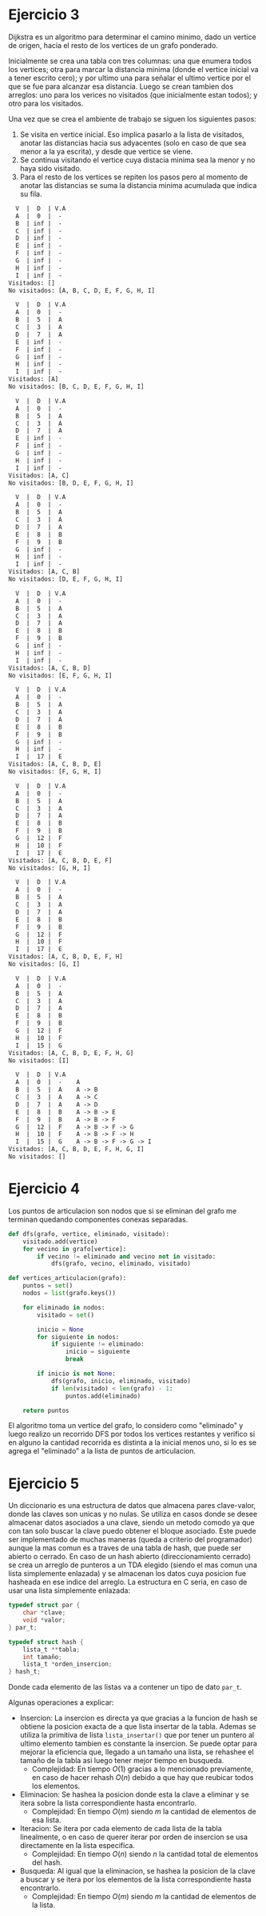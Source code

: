 # Ejercicio 3
Dijkstra es un algoritmo para determinar el camino minimo, dado un vertice de origen, hacia el resto de los vertices de un grafo ponderado. 

Inicialmente se crea una tabla con tres columnas: una que enumera todos los vertices; otra para marcar la distancia minima (donde el vertice inicial va a tener escrito cero); y por ultimo una para señalar el ultimo vertice por el que se fue para alcanzar esa distancia. Luego se crean tambien dos arreglos: uno para los verices no visitados (que inicialmente estan todos); y otro para los visitados.

Una vez que se crea el ambiente de trabajo se siguen los siguientes pasos:
1. Se visita en vertice inicial. Eso implica pasarlo a la lista de visitados, anotar las distancias hacia sus adyacentes (solo en caso de que sea menor a la ya escrita), y desde que vertice se viene.
2. Se continua visitando el vertice cuya distacia minima sea la menor y no haya sido visitado.
3. Para el resto de los vertices se repiten los pasos pero al momento de anotar las distancias se suma la distancia minima acumulada que indica su fila.

```txt
  V  |  D  | V.A
  A  |  0  |  -
  B  | inf |  -
  C  | inf |  -
  D  | inf |  -
  E  | inf |  -
  F  | inf |  -
  G  | inf |  -
  H  | inf |  -
  I  | inf |  -
Visitados: []
No visitados: [A, B, C, D, E, F, G, H, I]

  V  |  D  | V.A
  A  |  0  |  -
  B  |  5  |  A
  C  |  3  |  A
  D  |  7  |  A
  E  | inf |  -
  F  | inf |  -
  G  | inf |  -
  H  | inf |  -
  I  | inf |  -
Visitados: [A]
No visitados: [B, C, D, E, F, G, H, I]

  V  |  D  | V.A
  A  |  0  |  -
  B  |  5  |  A
  C  |  3  |  A
  D  |  7  |  A
  E  | inf |  -
  F  | inf |  -
  G  | inf |  -
  H  | inf |  -
  I  | inf |  -
Visitados: [A, C]
No visitados: [B, D, E, F, G, H, I]

  V  |  D  | V.A
  A  |  0  |  -
  B  |  5  |  A
  C  |  3  |  A
  D  |  7  |  A
  E  |  8  |  B
  F  |  9  |  B
  G  | inf |  -
  H  | inf |  -
  I  | inf |  -
Visitados: [A, C, B]
No visitados: [D, E, F, G, H, I]

  V  |  D  | V.A
  A  |  0  |  -
  B  |  5  |  A
  C  |  3  |  A
  D  |  7  |  A
  E  |  8  |  B
  F  |  9  |  B
  G  | inf |  -
  H  | inf |  -
  I  | inf |  -
Visitados: [A, C, B, D]
No visitados: [E, F, G, H, I]

  V  |  D  | V.A
  A  |  0  |  -
  B  |  5  |  A
  C  |  3  |  A
  D  |  7  |  A
  E  |  8  |  B
  F  |  9  |  B
  G  | inf |  -
  H  | inf |  -
  I  |  17 |  E
Visitados: [A, C, B, D, E]
No visitados: [F, G, H, I]

  V  |  D  | V.A
  A  |  0  |  -
  B  |  5  |  A
  C  |  3  |  A
  D  |  7  |  A
  E  |  8  |  B
  F  |  9  |  B
  G  |  12 |  F
  H  |  10 |  F
  I  |  17 |  E
Visitados: [A, C, B, D, E, F]
No visitados: [G, H, I]

  V  |  D  | V.A
  A  |  0  |  -
  B  |  5  |  A
  C  |  3  |  A
  D  |  7  |  A
  E  |  8  |  B
  F  |  9  |  B
  G  |  12 |  F
  H  |  10 |  F
  I  |  17 |  E
Visitados: [A, C, B, D, E, F, H]
No visitados: [G, I]

  V  |  D  | V.A
  A  |  0  |  -
  B  |  5  |  A
  C  |  3  |  A
  D  |  7  |  A
  E  |  8  |  B
  F  |  9  |  B
  G  |  12 |  F
  H  |  10 |  F
  I  |  15 |  G
Visitados: [A, C, B, D, E, F, H, G]
No visitados: [I]

  V  |  D  | V.A
  A  |  0  |  -    A
  B  |  5  |  A    A -> B
  C  |  3  |  A    A -> C
  D  |  7  |  A    A -> D
  E  |  8  |  B    A -> B -> E
  F  |  9  |  B    A -> B -> F
  G  |  12 |  F    A -> B -> F -> G
  H  |  10 |  F    A -> B -> F -> H
  I  |  15 |  G    A -> B -> F -> G -> I
Visitados: [A, C, B, D, E, F, H, G, I]
No visitados: []
```

# Ejercicio 4
Los puntos de articulacion son nodos que si se eliminan del grafo me terminan quedando componentes conexas separadas.

```python
def dfs(grafo, vertice, eliminado, visitado):
	visitado.add(vertice)
	for vecino in grafo[vertice]:
		if vecino != eliminado and vecino not in visitado:
			dfs(grafo, vecino, eliminado, visitado)

def vertices_articulacion(grafo):
	puntos = set()
	nodos = list(grafo.keys())

	for eliminado in nodos:
		visitado = set()

		inicio = None
		for siguiente in nodos:
			if siguiente != eliminado:
				inicio = siguiente
				break

		if inicio is not None:
			dfs(grafo, inicio, eliminado, visitado)
			if len(visitado) < len(grafo) - 1:
				puntos.add(eliminado)

	return puntos
```

El algoritmo toma un vertice del grafo, lo considero como "eliminado" y luego realizo un recorrido DFS por todos los vertices restantes y verifico si en alguno la cantidad recorrida es distinta a la inicial menos uno, si lo es se agrega el "eliminado" a la lista de puntos de articulacion.

# Ejercicio 5
Un diccionario es una estructura de datos que almacena pares clave-valor, donde las claves son unicas y no nulas. Se utiliza en casos donde se desee almacenar datos asociados a una clave, siendo un metodo comodo ya que con tan solo buscar la clave puedo obtener el bloque asociado. Este puede ser implementado de muchas maneras (queda a criterio del programador) aunque la mas comun es a traves de una tabla de hash, que puede ser abierto o cerrado. En caso de un hash abierto (direccionamiento cerrado) se crea un arreglo de punteros a un TDA elegido (siendo el mas comun una lista simplemente enlazada) y se almacenan los datos cuya posicion fue hasheada en ese indice del arreglo. La estructura en C seria, en caso de usar una lista simplemente enlazada:

```c
typedef struct par {
	char *clave;
	void *valor;
} par_t;

typedef struct hash {
	lista_t **tabla;
	int tamaño;
	lista_t *orden_insercion;
} hash_t;
```

Donde cada elemento de las listas va a contener un tipo de dato `par_t`.

Algunas operaciones a explicar:
- Insercion: La insercion es directa ya que gracias a la funcion de hash se obtiene la posicion exacta de a que lista insertar de la tabla. Ademas se utiliza la primitiva de lista `lista_insertar()` que por tener un puntero al ultimo elemento tambien es constante la insercion. Se puede optar para mejorar la eficiencia que, llegado a un tamaño una lista, se rehashee el tamaño de la tabla asi luego tener mejor tiempo en busqueda.
	- Complejidad: En tiempo $O(1)$ gracias a lo mencionado previamente, en caso de hacer rehash $O(n)$ debido a que hay que reubicar todos los elementos.
- Eliminacion: Se hashea la posicion donde esta la clave a eliminar y se itera sobre la lista correspondiente hasta encontrarlo.
	- Complejidad: En tiempo $O(m)$ siendo $m$ la cantidad de elementos de esa lista.
- Iteracion: Se itera por cada elemento de cada lista de la tabla linealmente, o en caso de querer iterar por orden de insercion se usa directamente en la lista especifica.
	- Complejidad: En tiempo $O(n)$ siendo $n$ la cantidad total de elementos del hash.
- Busqueda: Al igual que la eliminacion, se hashea la posicion de la clave a buscar y se itera por los elementos de la lista correspondiente hasta encontrarlo.
	- Complejidad: En tiempo $O(m)$ siendo $m$ la cantidad de elementos de la lista.
